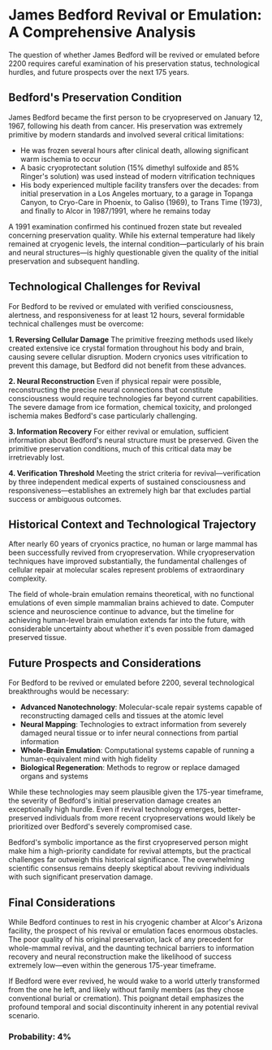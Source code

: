 # James Bedford Revival or Emulation: A Comprehensive Analysis

The question of whether James Bedford will be revived or emulated before 2200 requires careful examination of his preservation status, technological hurdles, and future prospects over the next 175 years.

## Bedford's Preservation Condition

James Bedford became the first person to be cryopreserved on January 12, 1967, following his death from cancer. His preservation was extremely primitive by modern standards and involved several critical limitations:

- He was frozen several hours after clinical death, allowing significant warm ischemia to occur
- A basic cryoprotectant solution (15% dimethyl sulfoxide and 85% Ringer's solution) was used instead of modern vitrification techniques
- His body experienced multiple facility transfers over the decades: from initial preservation in a Los Angeles mortuary, to a garage in Topanga Canyon, to Cryo-Care in Phoenix, to Galiso (1969), to Trans Time (1973), and finally to Alcor in 1987/1991, where he remains today

A 1991 examination confirmed his continued frozen state but revealed concerning preservation quality. While his external temperature had likely remained at cryogenic levels, the internal condition—particularly of his brain and neural structures—is highly questionable given the quality of the initial preservation and subsequent handling.

## Technological Challenges for Revival

For Bedford to be revived or emulated with verified consciousness, alertness, and responsiveness for at least 12 hours, several formidable technical challenges must be overcome:

**1. Reversing Cellular Damage**
The primitive freezing methods used likely created extensive ice crystal formation throughout his body and brain, causing severe cellular disruption. Modern cryonics uses vitrification to prevent this damage, but Bedford did not benefit from these advances.

**2. Neural Reconstruction**
Even if physical repair were possible, reconstructing the precise neural connections that constitute consciousness would require technologies far beyond current capabilities. The severe damage from ice formation, chemical toxicity, and prolonged ischemia makes Bedford's case particularly challenging.

**3. Information Recovery**
For either revival or emulation, sufficient information about Bedford's neural structure must be preserved. Given the primitive preservation conditions, much of this critical data may be irretrievably lost.

**4. Verification Threshold**
Meeting the strict criteria for revival—verification by three independent medical experts of sustained consciousness and responsiveness—establishes an extremely high bar that excludes partial success or ambiguous outcomes.

## Historical Context and Technological Trajectory

After nearly 60 years of cryonics practice, no human or large mammal has been successfully revived from cryopreservation. While cryopreservation techniques have improved substantially, the fundamental challenges of cellular repair at molecular scales represent problems of extraordinary complexity.

The field of whole-brain emulation remains theoretical, with no functional emulations of even simple mammalian brains achieved to date. Computer science and neuroscience continue to advance, but the timeline for achieving human-level brain emulation extends far into the future, with considerable uncertainty about whether it's even possible from damaged preserved tissue.

## Future Prospects and Considerations

For Bedford to be revived or emulated before 2200, several technological breakthroughs would be necessary:

- **Advanced Nanotechnology**: Molecular-scale repair systems capable of reconstructing damaged cells and tissues at the atomic level
- **Neural Mapping**: Technologies to extract information from severely damaged neural tissue or to infer neural connections from partial information
- **Whole-Brain Emulation**: Computational systems capable of running a human-equivalent mind with high fidelity
- **Biological Regeneration**: Methods to regrow or replace damaged organs and systems

While these technologies may seem plausible given the 175-year timeframe, the severity of Bedford's initial preservation damage creates an exceptionally high hurdle. Even if revival technology emerges, better-preserved individuals from more recent cryopreservations would likely be prioritized over Bedford's severely compromised case.

Bedford's symbolic importance as the first cryopreserved person might make him a high-priority candidate for revival attempts, but the practical challenges far outweigh this historical significance. The overwhelming scientific consensus remains deeply skeptical about reviving individuals with such significant preservation damage.

## Final Considerations

While Bedford continues to rest in his cryogenic chamber at Alcor's Arizona facility, the prospect of his revival or emulation faces enormous obstacles. The poor quality of his original preservation, lack of any precedent for whole-mammal revival, and the daunting technical barriers to information recovery and neural reconstruction make the likelihood of success extremely low—even within the generous 175-year timeframe.

If Bedford were ever revived, he would wake to a world utterly transformed from the one he left, and likely without family members (as they chose conventional burial or cremation). This poignant detail emphasizes the profound temporal and social discontinuity inherent in any potential revival scenario.

### Probability: 4%